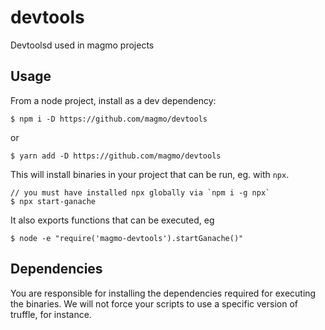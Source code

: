 # devtools

Devtoolsd used in magmo projects

## Usage

From a node project, install as a dev dependency:

```
$ npm i -D https://github.com/magmo/devtools
```

or

```
$ yarn add -D https://github.com/magmo/devtools
```

This will install binaries in your project that can be run, eg. with `npx`.

```
// you must have installed npx globally via `npm i -g npx`
$ npx start-ganache
```

It also exports functions that can be executed, eg

```
$ node -e "require('magmo-devtools').startGanache()"
```

## Dependencies

You are responsible for installing the dependencies required for executing the binaries.
We will not force your scripts to use a specific version of truffle, for instance.
